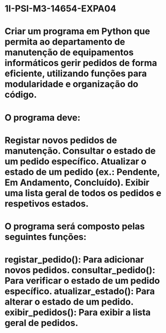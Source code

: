 # 1I-PSI-M3-14654-EXPA04
<h1> Criar um programa em Python que permita ao departamento de manutenção de equipamentos informáticos gerir pedidos de forma eficiente, utilizando funções para modularidade e organização do código. <h1>

<h1>O programa deve: <h1>
  
Registar novos pedidos de manutenção.
Consultar o estado de um pedido específico.
Atualizar o estado de um pedido (ex.: Pendente, Em Andamento, Concluído).
Exibir uma lista geral de todos os pedidos e respetivos estados.

<h1> O programa será composto pelas seguintes funções: <h1>

registar_pedido(): Para adicionar novos pedidos.
consultar_pedido(): Para verificar o estado de um pedido específico.
atualizar_estado(): Para alterar o estado de um pedido.
exibir_pedidos(): Para exibir a lista geral de pedidos.
